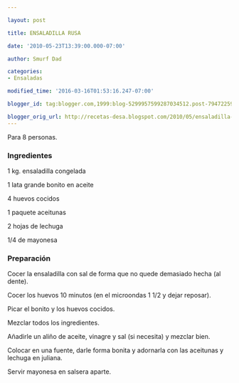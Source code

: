 ```yaml
---

layout: post

title: ENSALADILLA RUSA

date: '2010-05-23T13:39:00.000-07:00'

author: Smurf Dad

categories:
- Ensaladas

modified_time: '2016-03-16T01:53:16.247-07:00'

blogger_id: tag:blogger.com,1999:blog-5299957599287034512.post-7947225913359644868

blogger_orig_url: http://recetas-desa.blogspot.com/2010/05/ensaladilla-rusa_23.html
---
```


Para 8 personas.

<h3>Ingredientes</h3>

1 kg. ensaladilla congelada

1 lata grande bonito en aceite

4 huevos cocidos

1 paquete aceitunas

2 hojas de lechuga

1/4 de mayonesa

<h3>Preparación</h3>

Cocer la ensaladilla con sal de forma que no quede demasiado hecha (al dente).

Cocer los huevos 10 minutos (en el microondas 1 1/2 y dejar reposar).

Picar el bonito y los huevos cocidos.

Mezclar todos los ingredientes.

Añadirle un aliño de aceite, vinagre y sal (si necesita) y mezclar bien.

Colocar en una fuente, darle forma bonita y adornarla con las aceitunas y lechuga en juliana.

Servir mayonesa en salsera aparte.

